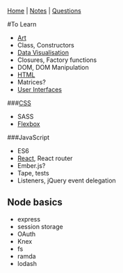 [Home](README.md) | [Notes](notes.md) | [Questions](questions.md)

#To Learn
- [Art](art.md)
- Class, Constructors
- [Data Visualisation](dataVisualisation.md)
- Closures, Factory functions
- DOM, DOM Manipulation
- [HTML](HTML/HTML.md)
- Matrices?
- [User Interfaces](UI.md)

###[CSS](CSS/CSS.md)
- SASS
- [Flexbox](CSS/flexbox.md)

###JavaScript
- ES6
- [React](react/react.md), React router
- Ember.js?
- Tape, tests
- Listeners, jQuery event delegation

## Node basics
- express
- session storage
- OAuth
- Knex
- fs
- ramda
- lodash
